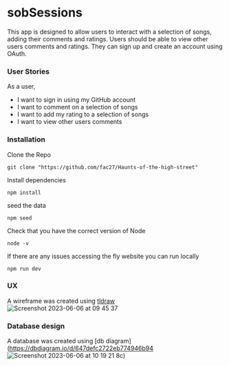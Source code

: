 # sobSessions

This app is designed to allow users to interact with a selection of songs, adding their comments and ratings. Users should be able to view other users comments and ratings. They can sign up and create an account using OAuth.

### User Stories

As a user,
- I want to sign in using my GitHub account
- I want to comment on a selection of songs
- I want to add my rating to a selection of songs
- I want to view other users comments

### Installation

Clone the Repo 
```
git clone "https://github.com/fac27/Haunts-of-the-high-street"
```
Install dependencies 
```
npm install 
```
seed the data
```
npm seed
```
Check that you have the correct version of Node 
```
node -v
```
If there are any issues accessing the fly website you can run locally 
```
npm run dev
```
### UX
A wireframe was created using [tldraw](https://www.tldraw.com/r/v2_E2B4vhDM-y3bh5FhSJRXa?viewport=298%2C-90%2C2003%2C1005&page=page%3A9VhkqMKi6LCu7kKg2lkFD)
![Screenshot 2023-06-06 at 09 45 37](https://github.com/fac27/sobSessions/assets/114364165/a83366c7-b996-40c0-8264-93c86821b1fa)

### Database design
A database was created using [db diagram](https://dbdiagram.io/d/647defc2722eb774946b94
![Screenshot 2023-06-06 at 10 19 21](https://github.com/fac27/sobSessions/assets/114364165/add629f0-0e90-4aa5-805e-de0675fed97d)
8c)

